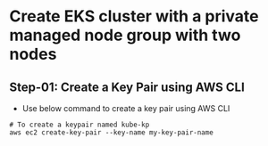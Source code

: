# Create EKS cluster with a private managed node group with two nodes


## Step-01: Create a Key Pair using AWS CLI
- Use below command to create a key pair using AWS CLI
```
# To create a keypair named kube-kp
aws ec2 create-key-pair --key-name my-key-pair-name
```